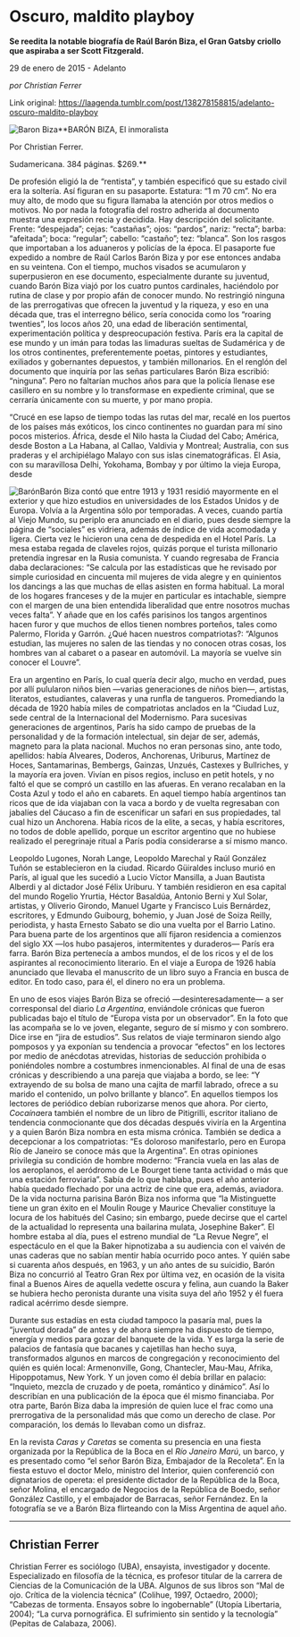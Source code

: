 # Oscuro, maldito playboy

**Se reedita la notable biografía de Raúl Barón Biza, el Gran Gatsby criollo que aspiraba a ser Scott Fitzgerald.**

29 de enero de 2015 - Adelanto

_por Christian Ferrer_

Link original: https://laagenda.tumblr.com/post/138278158815/adelanto-oscuro-maldito-playboy

![Baron Biza](https://64.media.tumblr.com/2acaacc69db70b8c38d63ba6ba4770ba/tumblr_inline_pjzvpy6UO81t6q87u_500.jpg)**BARÓN BIZA, El inmoralista  

Por Christian Ferrer.  

Sudamericana. 384 páginas. $269.**

De
profesión eligió la de “rentista”, y también especificó que
su estado civil era la soltería. Así figuran en su pasaporte.
Estatura: “1 m 70 cm”. No era muy alto, de modo que su figura
llamaba la atención por otros medios o motivos. No por nada la
fotografía del rostro adherida al documento muestra una expresión
recia y decidida. Hay descripción del solicitante. Frente:
“despejada”; cejas: “castañas”; ojos: “pardos”, nariz:
“recta”; barba: “afeitada”; boca: “regular”; cabello:
“castaño”; tez: “blanca”. Son los rasgos que importaban a
los aduaneros y policías de la época. El pasaporte fue expedido a
nombre de Raúl Carlos Barón Biza y por ese entonces andaba en su
veintena. Con el tiempo, muchos visados se acumularon y superpusieron
en ese documento, especialmente durante su juventud, cuando Barón
Biza viajó por los cuatro puntos cardinales, haciéndolo por rutina
de clase y por propio afán de conocer mundo. No restringió ninguna
de las prerrogativas que ofrecen la juventud y la riqueza, y eso en
una década que, tras el interregno bélico, sería conocida como
los “roaring twenties”, los locos años 20, una edad de
liberación sentimental, experimentación política y despreocupación
festiva. París era la capital de ese mundo y un imán para todas
las limaduras sueltas de Sudamérica y de los otros continentes,
preferentemente poetas, pintores y estudiantes, exiliados y
gobernantes depuestos, y también millonarios. En el renglón del
documento que inquiría por las señas particulares Barón Biza
escribió: “ninguna”. Pero no faltarían muchos años para que la
policía llenase ese casillero en su nombre y lo transformase en
expediente criminal, que se cerraría únicamente con su muerte, y
por mano propia.  


“Crucé
en ese lapso de tiempo todas las rutas del mar, recalé en los
puertos de los países más exóticos, los cinco continentes no
guardan para mí sino pocos misterios. África, desde el Nilo hasta
la Ciudad del Cabo; América, desde Boston a La Habana, al Callao,
Valdivia y Montreal; Australia, con sus praderas y el archipiélago
Malayo con sus islas cinematográficas. El Asia, con su maravillosa
Delhi, Yokohama, Bombay y por último la vieja Europa, desde


![Barón](https://64.media.tumblr.com/1d4db8c1c6b10d00924dd81d6bb74f87/tumblr_inline_pjzvpzHdcG1t6q87u_250.jpg)Barón
Biza contó que entre 1913 y 1931 residió mayormente en el exterior
y que hizo estudios en universidades de los Estados Unidos y de
Europa. Volvía a la Argentina sólo por temporadas. A veces, cuando
partía al Viejo Mundo, su periplo era anunciado en el diario, pues
desde siempre la página de “sociales” es vidriera, además de
índice de vida acomodada y ligera. Cierta vez le hicieron una cena
de despedida en el Hotel París. La mesa estaba regada de claveles
rojos, quizás porque el turista millonario pretendía ingresar en la
Rusia comunista. Y cuando regresaba de Francia daba declaraciones:
“Se calcula por las estadísticas que he revisado por simple
curiosidad en cincuenta mil mujeres de vida alegre y en quinientos
los dancings a las que muchas de ellas asisten en forma habitual. La
moral de los hogares franceses y de la mujer en particular es
intachable, siempre con el margen de una bien entendida liberalidad
que entre nosotros muchas veces falta”. Y añade que en los cafés
parisinos los tangos argentinos hacen furor y que muchos de ellos
tienen nombres porteños, tales como Palermo, Florida y Garrón. ¿Qué
hacen nuestros compatriotas?: “Algunos estudian, las mujeres no
salen de las tiendas y no conocen otras cosas, los hombres van al
cabaret o a pasear en automóvil. La mayoría se vuelve sin conocer
el Louvre”. 


Era
un argentino en París, lo cual quería decir algo, mucho en verdad,
pues por allí pulularon niños bien —varias generaciones de niños
bien—, artistas, literatos, estudiantes, calaveras y una runfla de
tangueros. Promediando la década de 1920 había miles de
compatriotas anclados en la “Ciudad Luz, sede central de la
Internacional del Modernismo. Para sucesivas generaciones de
argentinos, París ha sido campo de pruebas de la personalidad y de
la formación intelectual, sin dejar de ser, además, magneto para la
plata nacional. Muchos no eran personas sino, ante todo, apellidos:
había Alveares, Doderos, Anchorenas, Uriburus, Martínez de Hoces,
Santamarinas, Bembergs, Gainzas, Unzués, Castexes y Bullriches, y la
mayoría era joven. Vivían en pisos regios, incluso en petit hotels,
y no faltó el que se compró un castillo en las afueras. En verano
recalaban en la Costa Azul y todo el año en cabarets. En aquel
tiempo había argentinos tan ricos que de ida viajaban con la vaca a
bordo y de vuelta regresaban con jabalíes del Cáucaso a fin de
escenificar un safari en sus propiedades, tal cual hizo un Anchorena.
Había ricos de la elite, a secas, y había escritores, no todos de
doble apellido, porque un escritor argentino que no hubiese realizado
el peregrinaje ritual a París podía considerarse a sí mismo
manco. 


Leopoldo
Lugones, Norah Lange, Leopoldo Marechal y Raúl González Tuñón se
establecieron en la ciudad. Ricardo Güiraldes incluso murió en
París, al igual que les sucedió a Lucio Víctor Mansilla, a Juan
Bautista Alberdi y al dictador José Félix Uriburu. Y también
residieron en esa capital del mundo Rogelio Yrurtia, Héctor
Basaldúa, Antonio Berni y Xul Solar, artistas, y Oliverio Girondo,
Manuel Ugarte y Francisco Luis Bernárdez, escritores, y Edmundo
Guibourg, bohemio, y Juan José de Soiza Reilly, periodista, y hasta
Ernesto Sabato se dio una vuelta por el Barrio Latino. Para buena
parte de los argentinos que allí fijaron residencia a comienzos del
siglo XX —los hubo pasajeros, intermitentes y duraderos— París
era farra. Barón Biza pertenecía a ambos mundos, el de los ricos y
el de los aspirantes al reconocimiento literario. En el viaje a
Europa de 1926 había anunciado que llevaba el manuscrito de un libro
suyo a Francia en busca de editor. En todo caso, para él, el dinero
no era un problema. 


En
uno de esos viajes Barón Biza se ofreció —desinteresadamente— a
ser corresponsal del diario *La
Argentina*,
enviándole crónicas que fueron publicadas bajo el título de
“Europa vista por un observador”. En la foto que las acompaña
se lo ve joven, elegante, seguro de sí mismo y con sombrero. Dice
irse en “jira de estudios”. Sus relatos de viaje terminaron
siendo algo pomposos y ya exponían su tendencia a provocar “efectos”
en los lectores por medio de anécdotas atrevidas, historias de
seducción prohibida o poniéndoles nombre a costumbres
inmencionables. Al final de una de esas crónicas y describiendo a
una pareja que viajaba a bordo, se lee: “Y extrayendo de su bolsa
de mano una cajita de marfil labrado, ofrece a su marido el
contenido, un polvo brillante y blanco”. En aquellos tiempos los
lectores de periódico debían ruborizarse menos que ahora. Por
cierto, *Cocaína*era
también el nombre de un libro de Pitigrilli, escritor italiano de
tendencia conmocionante que dos décadas después viviría en la
Argentina y a quien Barón Biza nombra en esta misma crónica.
También se dedica a decepcionar a los compatriotas: “Es doloroso
manifestarlo, pero en Europa Río de Janeiro se conoce más que la
Argentina”. En otras opiniones privilegia su condición de hombre
moderno: “Francia vuela en las alas de los aeroplanos, el aeródromo
de Le Bourget tiene tanta actividad o más que una estación
ferroviaria”. Sabía de lo que hablaba, pues el año anterior había
quedado flechado por una actriz de cine que era, además, aviadora.
De la vida nocturna parisina Barón Biza nos informa que “la
Mistinguette tiene un gran éxito en el Moulin Rouge y Maurice
Chevalier constituye la locura de los habitués del Casino; sin
embargo, puede decirse que el cartel de la actualidad lo representa
una bailarina mulata, Josephine Baker”. El hombre estaba al día,
pues el estreno mundial de “La Revue Negre”, el espectáculo en
el que la Baker hipnotizaba a su audiencia con el vaivén de unas
caderas que no sabían mentir había ocurrido poco antes. Y quién
sabe si cuarenta años después, en 1963, y un año antes de su
suicidio, Barón Biza no concurrió al Teatro Gran Rex por ültima
vez, en ocasión de la visita final a Buenos Aires de aquella vedette
oscura y felina, aun cuando la Baker se hubiera hecho peronista
durante una visita suya del año 1952 y él fuera radical acérrimo
desde siempre.

Durante
sus estadías en esta ciudad tampoco la pasaría mal, pues la
“juventud dorada” de antes y de ahora siempre ha dispuesto de
tiempo, energía y medios para gozar del banquete de la vida. Y es
larga la serie de palacios de fantasía que bacanes y cajetillas han
hecho suya, transformados algunos en marcos de congregación y
reconocimiento del quién es quién local: Armenonville, Gong,
Chantecler, Mau-Mau, Afrika, Hipoppotamus, New York. Y un joven como
él debía brillar en palacio: “Inquieto, mezcla de cruzado y de
poeta, romántico y dinámico”. Así lo describían en una
publicación de la época que él mismo financiaba. Por otra parte,
Barón Biza daba la impresión de quien luce el frac como una
prerrogativa de la personalidad más que como un derecho de clase.
Por comparación, los demás lo llevaban como un disfraz. 


En
la revista *Caras
y Caretas* se
comenta su presencia en una fiesta organizada por la República de la
Boca en el *Río
Janeiro Marú*,
un barco, y es presentado como “el señor Barón Biza, Embajador de
la Recoleta”. En la fiesta estuvo el doctor Melo, ministro del
Interior, quien conferenció con dignatarios de opereta: el
presidente dictador de la República de la Boca, señor Molina, el
encargado de Negocios de la República de Boedo, señor González
Castillo, y el embajador de Barracas, señor Fernández. En la
fotografía se ve a Barón Biza flirteando con la Miss Argentina de
aquel año. 




---

 Christian Ferrer
-----------------

 Christian Ferrer es sociólogo (UBA), ensayista, investigador y docente. Especializado en filosofía de la técnica, es profesor titular de la carrera de Ciencias de la Comunicación de la UBA. Algunos de sus libros son “Mal de ojo. Crítica de la violencia técnica” (Colihue, 1997, Octaedro, 2000); “Cabezas de tormenta. Ensayos sobre lo ingobernable” (Utopía Libertaria, 2004); “La curva pornográfica. El sufrimiento sin sentido y la tecnología” (Pepitas de Calabaza, 2006). 

